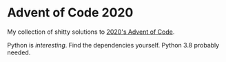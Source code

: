 # Advent of Code 2020

My collection of shitty solutions to
[2020's Advent of Code](https://adventofcode.com/2020).

Python is _interesting_. Find the dependencies yourself. Python 3.8 probably
needed.
